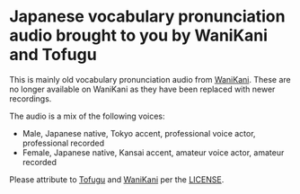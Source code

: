 # Japanese vocabulary pronunciation audio brought to you by WaniKani and Tofugu
This is mainly old vocabulary pronunciation audio from [WaniKani](https://www.wanikani.com). These are no longer available on WaniKani as they have been replaced with newer recordings.

The audio is a mix of the following voices:

* Male, Japanese native, Tokyo accent, professional voice actor, professional recorded
* Female, Japanese native, Kansai accent, amateur voice actor, amateur recorded

Please attribute to [Tofugu](https://www.tofugu.com) and [WaniKani](http://www.wanikani.com) per the [LICENSE](/LICENSE).

